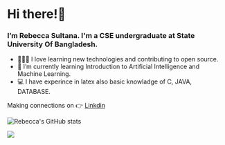 # Hi there!👋      
  
  
### I’m Rebecca Sultana. I'm a CSE undergraduate at State University Of Bangladesh.
- 👩🏻‍💻 I love learning new technologies and contributing to open source. 
- 🌱 I’m currently learning Introduction to Artificial Intelligence and Machine Learning.
- 💻 I have experince in latex also basic knowladge of C, JAVA, DATABASE.

Making connections on 👉 [Linkdin](https://www.linkedin.com/rebecca_sultana/)



![Rebecca's GitHub stats](https://github-readme-stats.vercel.app/api?username=011Rebecca&show_icons=true&theme=tokyonight)



![](https://komarev.com/ghpvc/?username=011Rebecca&color=blueviolet)






<!---
011Rebecca/011Rebecca is a ✨ special ✨ repository because its `README.md` (this file) appears on your GitHub profile.
You can click the Preview link to take a look at your changes.
--->
